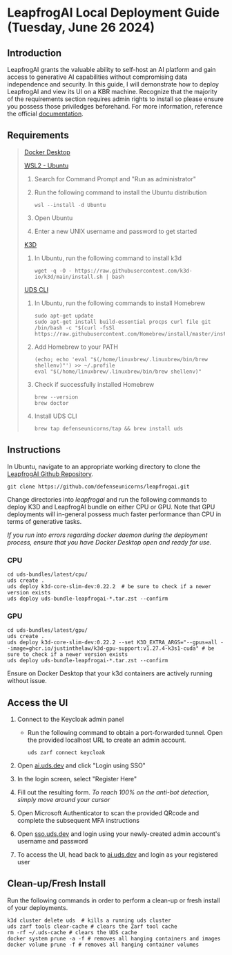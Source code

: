 # LeapfrogAI Local Deployment Guide (Tuesday, June 26 2024)

## Introduction

LeapfrogAI grants the valuable ability to self-host an AI platform and gain access to generative AI capabilities without compromising data independence and security. In this guide, I will demonstrate how to deploy LeapfrogAI and view its UI on a KBR machine. Recognize that the majority of the requirements section requires admin rights to install so please ensure you possess those priviledges beforehand. For more information, reference the official [documentation](https://docs.leapfrog.ai/docs/local-deploy-guide/quick_start/).  

## Requirements
> [Docker Desktop](https://docs.docker.com/engine/install/)
>   
> [WSL2 - Ubuntu](https://www.youtube.com/watch?v=YByZ_sOOWsQ)
> 
> 1) Search for Command Prompt and "Run as administrator"
> 
> 2) Run the following command to install the Ubuntu distribution
>    ```
>    wsl --install -d Ubuntu
>    ```
> 3) Open Ubuntu
> 4) Enter a new UNIX username and password to get started
>
> [K3D](https://k3d.io/v5.6.3/#releases)
> 1) In Ubuntu, run the following command to install k3d
> 
>    ```
>    wget -q -O - https://raw.githubusercontent.com/k3d-io/k3d/main/install.sh | bash
>    ```
> [UDS CLI](https://github.com/defenseunicorns/uds-cli)
>
> 1) In Ubuntu, run the following commands to install Homebrew
> 
>     ```
>    sudo apt-get update
>    sudo apt-get install build-essential procps curl file git
>    /bin/bash -c "$(curl -fsSl https://raw.githubusercontent.com/Homebrew/install/master/install.sh)"
>    ```
> 2) Add Homebrew to your PATH
>    
>    ```
>    (echo; echo 'eval "$(/home/linuxbrew/.linuxbrew/bin/brew shellenv)"') >> ~/.profile
>    eval "$(/home/linuxbrew/.linuxbrew/bin/brew shellenv)"
>    ```
> 3) Check if successfully installed Homebrew
>    
>    ```
>    brew --version
>    brew doctor
>    ```
> 4) Install UDS CLI
>    
>    ```
>    brew tap defenseunicorns/tap && brew install uds
>    ```

## Instructions 

In Ubuntu, navigate to an appropriate working directory to clone the [LeapfrogAI Github Repository](https://github.com/defenseunicorns/leapfrogai.git).
```
git clone https://github.com/defenseunicorns/leapfrogai.git
```
Change directories into *leapfrogai* and run the following commands to deploy K3D and LeapfrogAI bundle on either CPU or GPU. Note that GPU deployments will in-general possess much faster performance than CPU in terms of generative tasks. 

*If you run into errors regarding docker daemon during the deployment process, ensure that you have Docker Desktop open and ready for use.*

### CPU
```
cd uds-bundles/latest/cpu/
uds create .
uds deploy k3d-core-slim-dev:0.22.2  # be sure to check if a newer version exists
uds deploy uds-bundle-leapfrogai-*.tar.zst --confirm
```
### GPU
```
cd uds-bundles/latest/gpu/
uds create .
uds deploy k3d-core-slim-dev:0.22.2 --set K3D_EXTRA_ARGS="--gpus=all --image=ghcr.io/justinthelaw/k3d-gpu-support:v1.27.4-k3s1-cuda" # be sure to check if a newer version exists
uds deploy uds-bundle-leapfrogai-*.tar.zst --confirm
```

Ensure on Docker Desktop that your k3d containers are actively running without issue. 

## Access the UI
1) Connect to the Keycloak admin panel
   
    * Run the following command to obtain a port-forwarded tunnel. Open the provided localhost URL to create an admin account.
      
      ```
      uds zarf connect keycloak
      ```
3) Open [ai.uds.dev](https://ai.uds.dev/) and click "Login using SSO"
4) In the login screen, select "Register Here"
5) Fill out the resulting form. *To reach 100% on the anti-bot detection, simply move around your cursor*
6) Open Microsoft Authenticator to scan the provided QRcode and complete the subsequent MFA instructions
7) Open [sso.uds.dev](https://sso.uds.dev/) and login using your newly-created admin account's username and password
8) To access the UI, head back to [ai.uds.dev](https://ai.uds.dev/) and login as your registered user

## Clean-up/Fresh Install

Run the following commands in order to perform a clean-up or fresh install of your deployments.

```
k3d cluster delete uds  # kills a running uds cluster
uds zarf tools clear-cache # clears the Zarf tool cache
rm -rf ~/.uds-cache # clears the UDS cache
docker system prune -a -f # removes all hanging containers and images
docker volume prune -f # removes all hanging container volumes
```
